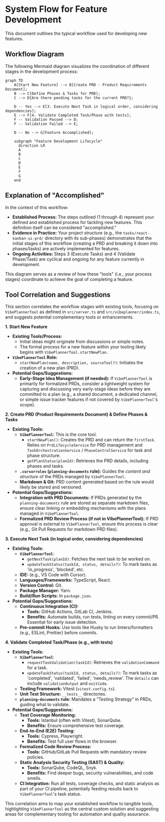 # System Flow for Feature Development

This document outlines the typical workflow used for developing new features.

## Workflow Diagram

The following Mermaid diagram visualizes the coordination of different stages in the development process:

```mermaid
graph TD
    A[Start New Feature] --> B[Create PRD - Product Requirements Document];
    B --> C[Define Phases & Tasks for PRD];
    C --> D{Are there pending tasks for the current PRD?};

    D -- Yes --> E[3. Execute Next Task in logical order, considering dependencies];
    E --> F[4. Validate Completed Task/Phase with tests];
    F -- Validation Passed --> D;
    F -- Validation Failed --> E;

    D -- No --> G[Feature Accomplished];

    subgraph "Feature Development Lifecycle"
      direction LR
      A
      B
      C
      D
      E
      F
      G
    end
```

## Explanation of "Accomplished"

In the context of this workflow:

- **Established Process:** The steps outlined (1 through 4) represent your defined and established process for tackling new features. This definition itself can be considered "accomplished."
- **Evidence in Practice:** Your project structure (e.g., the `tasks/react-kanban-ui-prd/` directory with its sub-phases) demonstrates that the initial stages of this workflow (creating a PRD and breaking it down into phases/tasks) are actively implemented for features.
- **Ongoing Activities:** Steps 3 (Execute Tasks) and 4 (Validate Phase/Task) are cyclical and ongoing for any feature currently in development.

This diagram serves as a review of how these "tools" (i.e., your process stages) coordinate to achieve the goal of completing a feature.

## Tool Correlation and Suggestions

This section correlates the workflow stages with existing tools, focusing on `VibePlannerTool` as defined in `src/server.ts` and `src/vibeplanner/index.ts`, and suggests potential complementary tools or enhancements.

**1. Start New Feature**

- **Existing Tools/Process:**
  - Initial ideas might originate from discussions or simple notes.
  - The formal process for a new feature within your tooling likely begins with `VibePlannerTool.startNewPlan`.
- **`VibePlannerTool` Role:**
  - `startNewPlan(name, description, sourceTool?)`: Initiates the creation of a new plan (PRD).
- **Potential Gaps/Suggestions:**
  - **Early-Stage Idea Management (if needed):** If `VibePlannerTool` is primarily for formalized PRDs, consider a lightweight system for capturing and discussing very early-stage ideas before they are committed to a plan (e.g., a shared document, a dedicated channel, or simple issue tracker features if not covered by `VibePlannerTool`'s scope).

**2. Create PRD (Product Requirements Document) & Define Phases & Tasks**

- **Existing Tools:**
  - **`VibePlannerTool`**: This is the core tool.
    - `startNewPlan()`: Creates the PRD and can return the `firstTask`. Relies on `PrdLifecycleService` for PRD management and `TaskOrchestrationService` / `PhaseControlService` for task and phase structure.
    - `getPlanStatus(planId)`: Retrieves the PRD details, including phases and tasks.
  - **`.cursorrules` (`planning-documents` rule):** Guides the _content and structure_ of the PRDs managed by `VibePlannerTool`.
  - **Markdown & Git:** PRD content generated based on the rule would likely be stored and versioned.
- **Potential Gaps/Suggestions:**
  - **Integration with PRD Documents:** If PRDs generated by the `planning-documents` rule are stored as separate markdown files, ensure clear linking or embedding mechanisms with the plans managed in `VibePlannerTool`.
  - **Formalized PRD Review Process (if not in VibePlannerTool):** If PRD approval is external to `VibePlannerTool`, ensure this process is clear (e.g., Git Pull Requests for markdown PRD files).

**3. Execute Next Task (in logical order, considering dependencies)**

- **Existing Tools:**
  - **`VibePlannerTool`**:
    - `getNextTask(planId)`: Fetches the next task to be worked on.
    - `updateTaskStatus(taskId, status, details?)`: To mark tasks as 'in_progress', 'blocked', etc.
  - **IDE:** (e.g., VS Code with Cursor).
  - **Languages/Frameworks:** TypeScript, React.
  - **Version Control:** Git.
  - **Package Manager:** Yarn.
  - **Build/Run Scripts:** In `package.json`.
- **Potential Gaps/Suggestions:**
  - **Continuous Integration (CI):**
    - **Tools:** GitHub Actions, GitLab CI, Jenkins.
    - **Benefits:** Automate builds, run tests, linting on every commit/PR. Essential for early issue detection.
  - **Pre-commit Hooks:** Use tools like Husky to run linters/formatters (e.g., ESLint, Prettier) before commits.

**4. Validate Completed Task/Phase (e.g., with tests)**

- **Existing Tools:**
  - **`VibePlannerTool`**:
    - `requestTaskValidation(taskId)`: Retrieves the `validationCommand` for a task.
    - `updateTaskStatus(taskId, status, details?)`: To mark tasks as 'completed', 'validated', 'failed', 'needs_review'. The `details` can include `validationOutput` and `exitCode`.
  - **Testing Framework:** Vitest (`vitest.config.ts`).
  - **Unit Test Structure:** `__tests__` directories.
  - **`planning-documents` rule:** Mandates a "Testing Strategy" in PRDs, guiding what to validate.
- **Potential Gaps/Suggestions:**
  - **Test Coverage Monitoring:**
    - **Tools:** Istanbul (often with Vitest), SonarQube.
    - **Benefits:** Ensure comprehensive test coverage.
  - **End-to-End (E2E) Testing:**
    - **Tools:** Cypress, Playwright.
    - **Benefits:** Test full user flows in the browser.
  - **Formalized Code Review Process:**
    - **Tools:** GitHub/GitLab Pull Requests with mandatory review policies.
  - **Static Analysis Security Testing (SAST) & Quality:**
    - **Tools:** SonarQube, CodeQL, Snyk.
    - **Benefits:** Find deeper bugs, security vulnerabilities, and code smells.
  - **CI Integration:** Run all tests, coverage checks, and static analysis as part of your CI pipeline, potentially feeding results back to `VibePlannerTool`'s task status.

This correlation aims to map your established workflow to tangible tools, highlighting `VibePlannerTool` as the central custom solution and suggesting areas for complementary tooling for automation and quality assurance.
